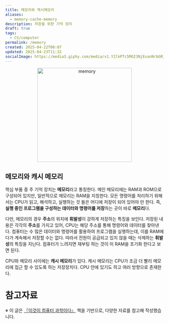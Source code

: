 ```yaml
---
title: 메모리와 캐시메모리
aliases:
  - memory-cache-memory
description: 저장을 위한 기억 장치
draft: true
tags:
  - CS/computer
permalink: /memory
created: 2025-04-22T00:07
updated: 2025-04-23T11:32
socialImage: https://media3.giphy.com/media/v1.Y2lkPTc5MGI3NjExanNrbGRjZm91OHdzeG0xbnEzcmFxaTYzaXAyZzR1N3IweHNyb3RxYSZlcD12MV9pbnRlcm5hbF9naWZfYnlfaWQmY3Q9Zw/BkfAhfmX0Ppn2/giphy.gif
---
```

<p align="center">
  <img src="https://media3.giphy.com/media/v1.Y2lkPTc5MGI3NjExanNrbGRjZm91OHdzeG0xbnEzcmFxaTYzaXAyZzR1N3IweHNyb3RxYSZlcD12MV9pbnRlcm5hbF9naWZfYnlfaWQmY3Q9Zw/BkfAhfmX0Ppn2/giphy.gif" alt="memory" width="300">
</p>

##  메모리와 캐시 메모리

핵심 부품 중 주 기억 장치는 **메모리**라고 통칭한다. 메인 메모리에는 RAM과 ROM으로 구성되어 있지만, 일반적으로 메모리는 RAM을 지칭한다. 모든 명령어를 처리하기 위해서는 CPU가 읽고, 해석하고, 실행하는 것 들은 어디에 저장이 되어 있어야 만 한다. 즉, **실행 중인 프로그램을 구성하는 데이터와 명령어를 저장**하는 곳이 바로 **메모리**다.

다만, 메모리의 경우 **주소**의 위치에 **휘발성**이 강하게 저장하는 특징을 보인다. 저장된 내용은 각각의 **주소**를 가지고 있어, CPU는 해당 주소를 통해 명령어와 데이터를 찾아낸다. 컴퓨터는 수 많은 데이터와 명령어를 활용하여 프로그램을 실행하는데, 이를 RAM에다가 계속해서 저장할 수는 없다. 따라서 전원이 공급되고 있지 않을 때는 삭제하는 **휘발성**의 특징을 지닌다. 컴퓨터가 느려지면 재부팅 하는 것이 이 RAM을 초기화 한다고 보면 된다.

CPU와 메모리 사이에는 **캐시 메모리**가 있다. 캐시 메모리는 CPU가 조금 더 빨리 메모리에 접근 할 수 있도록 하는 저장장치다. CPU 안에 있기도 하고 여러 방향으로 존재한다.



# 참고자료

※ 이 글은 [『이것이 컴퓨터 과학이다』](https://product.kyobobook.co.kr/detail/S000214014967) 책을 기반으로, 다양한 자료를 참고해 작성했습니다.